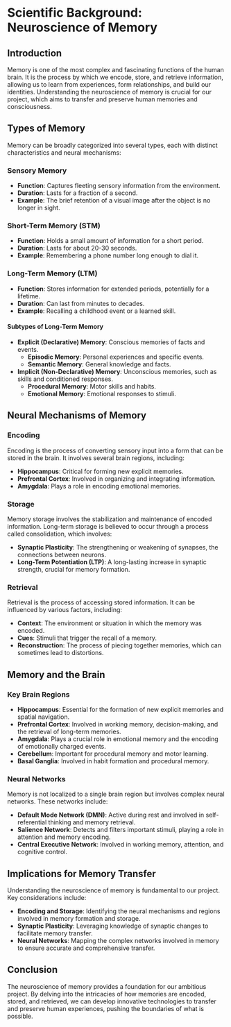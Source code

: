 # Scientific Background: Neuroscience of Memory

## Introduction

Memory is one of the most complex and fascinating functions of the human brain. It is the process by which we encode,
store, and retrieve information, allowing us to learn from experiences, form relationships, and build our identities.
Understanding the neuroscience of memory is crucial for our project, which aims to transfer and preserve human memories
and consciousness.

## Types of Memory

Memory can be broadly categorized into several types, each with distinct characteristics and neural mechanisms:

### Sensory Memory

- **Function**: Captures fleeting sensory information from the environment.
- **Duration**: Lasts for a fraction of a second.
- **Example**: The brief retention of a visual image after the object is no longer in sight.

### Short-Term Memory (STM)

- **Function**: Holds a small amount of information for a short period.
- **Duration**: Lasts for about 20-30 seconds.
- **Example**: Remembering a phone number long enough to dial it.

### Long-Term Memory (LTM)

- **Function**: Stores information for extended periods, potentially for a lifetime.
- **Duration**: Can last from minutes to decades.
- **Example**: Recalling a childhood event or a learned skill.

#### Subtypes of Long-Term Memory

- **Explicit (Declarative) Memory**: Conscious memories of facts and events.
    - **Episodic Memory**: Personal experiences and specific events.
    - **Semantic Memory**: General knowledge and facts.
- **Implicit (Non-Declarative) Memory**: Unconscious memories, such as skills and conditioned responses.
    - **Procedural Memory**: Motor skills and habits.
    - **Emotional Memory**: Emotional responses to stimuli.

## Neural Mechanisms of Memory

### Encoding

Encoding is the process of converting sensory input into a form that can be stored in the brain. It involves several
brain regions, including:

- **Hippocampus**: Critical for forming new explicit memories.
- **Prefrontal Cortex**: Involved in organizing and integrating information.
- **Amygdala**: Plays a role in encoding emotional memories.

### Storage

Memory storage involves the stabilization and maintenance of encoded information. Long-term storage is believed to occur
through a process called consolidation, which involves:

- **Synaptic Plasticity**: The strengthening or weakening of synapses, the connections between neurons.
- **Long-Term Potentiation (LTP)**: A long-lasting increase in synaptic strength, crucial for memory formation.

### Retrieval

Retrieval is the process of accessing stored information. It can be influenced by various factors, including:

- **Context**: The environment or situation in which the memory was encoded.
- **Cues**: Stimuli that trigger the recall of a memory.
- **Reconstruction**: The process of piecing together memories, which can sometimes lead to distortions.

## Memory and the Brain

### Key Brain Regions

- **Hippocampus**: Essential for the formation of new explicit memories and spatial navigation.
- **Prefrontal Cortex**: Involved in working memory, decision-making, and the retrieval of long-term memories.
- **Amygdala**: Plays a crucial role in emotional memory and the encoding of emotionally charged events.
- **Cerebellum**: Important for procedural memory and motor learning.
- **Basal Ganglia**: Involved in habit formation and procedural memory.

### Neural Networks

Memory is not localized to a single brain region but involves complex neural networks. These networks include:

- **Default Mode Network (DMN)**: Active during rest and involved in self-referential thinking and memory retrieval.
- **Salience Network**: Detects and filters important stimuli, playing a role in attention and memory encoding.
- **Central Executive Network**: Involved in working memory, attention, and cognitive control.

## Implications for Memory Transfer

Understanding the neuroscience of memory is fundamental to our project. Key considerations include:

- **Encoding and Storage**: Identifying the neural mechanisms and regions involved in memory formation and storage.
- **Synaptic Plasticity**: Leveraging knowledge of synaptic changes to facilitate memory transfer.
- **Neural Networks**: Mapping the complex networks involved in memory to ensure accurate and comprehensive transfer.

## Conclusion

The neuroscience of memory provides a foundation for our ambitious project. By delving into the intricacies of how
memories are encoded, stored, and retrieved, we can develop innovative technologies to transfer and preserve human
experiences, pushing the boundaries of what is possible.
